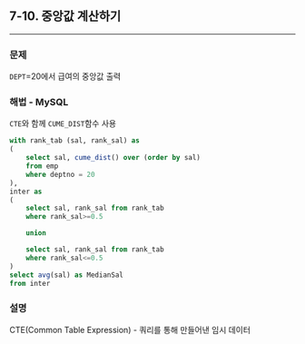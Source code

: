 ## 7-10. 중앙값 계산하기
___

### 문제  
`DEPT`=20에서 급여의 중앙값 출력

### 해법 - MySQL
`CTE`와 함께 `CUME_DIST`함수 사용
```sql
with rank_tab (sal, rank_sal) as
(
    select sal, cume_dist() over (order by sal)
    from emp
    where deptno = 20
),
inter as
(
    select sal, rank_sal from rank_tab
    where rank_sal>=0.5

    union

    select sal, rank_sal from rank_tab
    where rank_sal<=0.5
)
select avg(sal) as MedianSal
from inter
```

### 설명
CTE(Common Table Expression) - 쿼리를 통해 만들어낸 임시 데이터  
